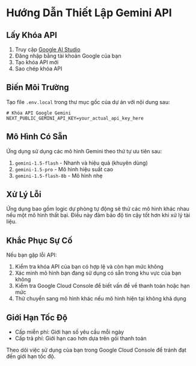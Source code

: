 # Hướng Dẫn Thiết Lập Gemini API

## Lấy Khóa API

1. Truy cập [Google AI Studio](https://ai.google.dev/aistudio)
2. Đăng nhập bằng tài khoản Google của bạn
3. Tạo khóa API mới
4. Sao chép khóa API

## Biến Môi Trường

Tạo file `.env.local` trong thư mục gốc của dự án với nội dung sau:

```env
# Khóa API Google Gemini
NEXT_PUBLIC_GEMINI_API_KEY=your_actual_api_key_here
```

## Mô Hình Có Sẵn

Ứng dụng sử dụng các mô hình Gemini theo thứ tự ưu tiên sau:

1. `gemini-1.5-flash` - Nhanh và hiệu quả (khuyên dùng)
2. `gemini-1.5-pro` - Mô hình hiệu suất cao
3. `gemini-1.5-flash-8b` - Mô hình nhẹ

## Xử Lý Lỗi

Ứng dụng bao gồm logic dự phòng tự động sẽ thử các mô hình khác nhau nếu một mô hình thất bại. Điều này đảm bảo độ tin cậy tốt hơn khi xử lý tài liệu.

## Khắc Phục Sự Cố

Nếu bạn gặp lỗi API:

1. Kiểm tra khóa API của bạn có hợp lệ và còn hạn mức không
2. Xác minh mô hình bạn đang sử dụng có sẵn trong khu vực của bạn không
3. Kiểm tra Google Cloud Console để biết vấn đề về thanh toán hoặc hạn mức
4. Thử chuyển sang mô hình khác nếu mô hình hiện tại không khả dụng

## Giới Hạn Tốc Độ

- Cấp miễn phí: Giới hạn số yêu cầu mỗi ngày
- Cấp trả phí: Giới hạn cao hơn dựa trên gói thanh toán

Theo dõi việc sử dụng của bạn trong Google Cloud Console để tránh đạt đến giới hạn tốc độ.
